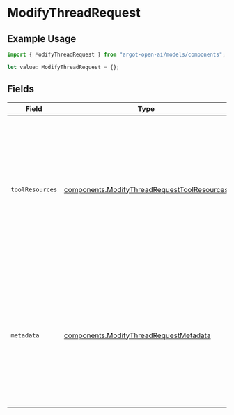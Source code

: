 # ModifyThreadRequest

## Example Usage

```typescript
import { ModifyThreadRequest } from "argot-open-ai/models/components";

let value: ModifyThreadRequest = {};
```

## Fields

| Field                                                                                                                                                                                                                                                                        | Type                                                                                                                                                                                                                                                                         | Required                                                                                                                                                                                                                                                                     | Description                                                                                                                                                                                                                                                                  |
| ---------------------------------------------------------------------------------------------------------------------------------------------------------------------------------------------------------------------------------------------------------------------------- | ---------------------------------------------------------------------------------------------------------------------------------------------------------------------------------------------------------------------------------------------------------------------------- | ---------------------------------------------------------------------------------------------------------------------------------------------------------------------------------------------------------------------------------------------------------------------------- | ---------------------------------------------------------------------------------------------------------------------------------------------------------------------------------------------------------------------------------------------------------------------------- |
| `toolResources`                                                                                                                                                                                                                                                              | [components.ModifyThreadRequestToolResources](../../models/components/modifythreadrequesttoolresources.md)                                                                                                                                                                   | :heavy_minus_sign:                                                                                                                                                                                                                                                           | A set of resources that are made available to the assistant's tools in this thread. The resources are specific to the type of tool. For example, the `code_interpreter` tool requires a list of file IDs, while the `file_search` tool requires a list of vector store IDs.<br/> |
| `metadata`                                                                                                                                                                                                                                                                   | [components.ModifyThreadRequestMetadata](../../models/components/modifythreadrequestmetadata.md)                                                                                                                                                                             | :heavy_minus_sign:                                                                                                                                                                                                                                                           | Set of 16 key-value pairs that can be attached to an object. This can be useful for storing additional information about the object in a structured format. Keys can be a maximum of 64 characters long and values can be a maximum of 512 characters long.<br/>             |